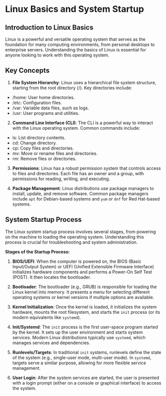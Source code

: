 # Linux Basics and System Startup

## Introduction to Linux Basics
Linux is a powerful and versatile operating system that serves as the foundation for many computing environments, from personal desktops to enterprise servers. Understanding the basics of Linux is essential for anyone looking to work with this operating system.

## Key Concepts
1. **File System Hierarchy**: Linux uses a hierarchical file system structure, starting from the root directory (/). Key directories include:  
* /home: User home directories. 
* /etc: Configuration files.  
* /var: Variable data files, such as logs.  
* /usr: User programs and utilities.  

2. **Command Line Interface (CLI)**: The CLI is a powerful way to interact with the Linux operating system. Common commands include:
* ls: List directory contents.
* cd: Change directory.
* cp: Copy files and directories.
* mv: Move or rename files and directories.
* rm: Remove files or directories.

3. **Permissions**: Linux has a robust permission system that controls access to files and directories. Each file has an owner and a group, with permissions for reading, writing, and executing.

4. **Package Management**: Linux distributions use package managers to install, update, and remove software. Common package managers include `apt` for Debian-based systems and `yum` or `dnf` for Red Hat-based systems.

## System Startup Process
The Linux system startup process involves several stages, from powering on the machine to loading the operating system. Understanding this process is crucial for troubleshooting and system administration.

**Stages of the Startup Process:**   

1. **BIOS/UEFI**: When the computer is powered on, the BIOS (Basic Input/Output System) or UEFI (Unified Extensible Firmware Interface) initializes hardware components and performs a Power-On Self Test (POST). It then locates the bootloader.

2. **Bootloader**: The bootloader (e.g., GRUB) is responsible for loading the Linux kernel into memory. It presents a menu for selecting different operating systems or kernel versions if multiple options are available.

3. **Kernel Initialization**: Once the kernel is loaded, it initializes the system hardware, mounts the root filesystem, and starts the `init` process (or its modern equivalents like `systemd`).

4. **Init/Systemd**: The `init` process is the first user-space program started by the kernel. It sets up the user environment and starts system services. Modern Linux distributions typically use `systemd`, which manages services and dependencies.

5. **Runlevels/Targets**: In traditional `init` systems, runlevels define the state of the system (e.g., single-user mode, multi-user mode). In `systemd`, targets serve a similar purpose, allowing for more flexible service management.

6. **User Login**: After the system services are started, the user is presented with a login prompt (either on a console or graphical interface) to access the system.